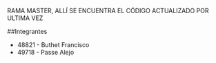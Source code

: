 
RAMA MASTER, ALLÍ SE ENCUENTRA EL CÓDIGO ACTUALIZADO POR ULTIMA VEZ 

##Integrantes
- 48821 - Buthet Francisco
- 49718 - Passe Alejo

